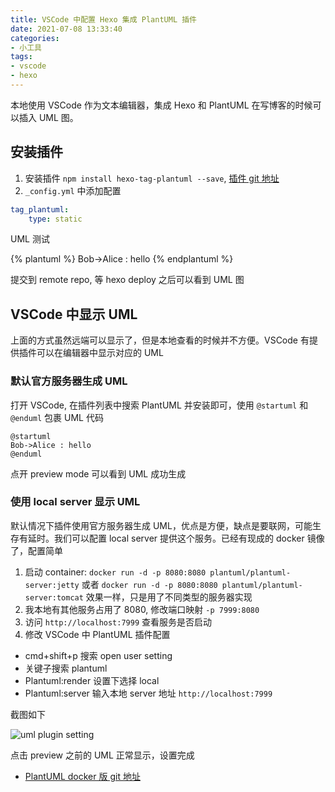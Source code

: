 ```yaml
---
title: VSCode 中配置 Hexo 集成 PlantUML 插件
date: 2021-07-08 13:33:40
categories:
- 小工具
tags:
- vscode
- hexo
---
```


本地使用 VSCode 作为文本编辑器，集成 Hexo 和 PlantUML 在写博客的时候可以插入 UML 图。

## 安装插件

1. 安装插件 `npm install hexo-tag-plantuml --save`, [插件 git 地址](https://github.com/two/hexo-tag-plantuml)
2. `_config.yml` 中添加配置

```yml
tag_plantuml:
	type: static
```

UML 测试

{% plantuml %}
    Bob->Alice : hello
{% endplantuml %}

提交到 remote repo, 等 hexo deploy 之后可以看到 UML 图

## VSCode 中显示 UML

上面的方式虽然远端可以显示了，但是本地查看的时候并不方便。VSCode 有提供插件可以在编辑器中显示对应的 UML

### 默认官方服务器生成 UML

打开 VSCode, 在插件列表中搜索 PlantUML 并安装即可，使用 `@startuml` 和 `@enduml` 包裹 UML 代码

```plantuml
@startuml
Bob->Alice : hello
@enduml
```

点开 preview mode 可以看到 UML 成功生成

### 使用 local server 显示 UML

默认情况下插件使用官方服务器生成 UML，优点是方便，缺点是要联网，可能生存有延时。我们可以配置 local server 提供这个服务。已经有现成的 docker 镜像了，配置简单

1. 启动 container: `docker run -d -p 8080:8080 plantuml/plantuml-server:jetty` 或者 `docker run -d -p 8080:8080 plantuml/plantuml-server:tomcat` 效果一样，只是用了不同类型的服务器实现
2. 我本地有其他服务占用了 8080, 修改端口映射 `-p 7999:8080`
3. 访问 `http://localhost:7999` 查看服务是否启动
4. 修改 VSCode 中 PlantUML 插件配置

* cmd+shift+p 搜索 open user setting
* 关键子搜索 plantuml
* Plantuml:render 设置下选择 local
* Plantuml:server 输入本地 server 地址 `http://localhost:7999`

截图如下

![uml plugin setting](plantuml_setting.png)

点击 preview 之前的 UML 正常显示，设置完成

* [PlantUML docker 版 git 地址](https://github.com/plantuml/plantuml-server)